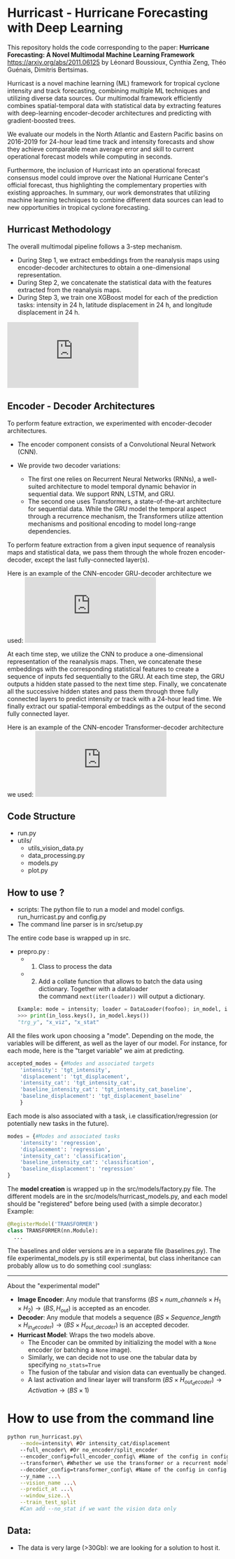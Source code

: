 # Hurricast - Hurricane Forecasting with Deep Learning

This repository holds the code corresponding to the paper:
**Hurricane Forecasting: A Novel Multimodal Machine Learning Framework**
https://arxiv.org/abs/2011.06125
by Léonard Boussioux, Cynthia Zeng, Théo Guénais, Dimitris Bertsimas.

Hurricast is a novel machine learning (ML) framework for tropical cyclone intensity and track forecasting, combining multiple ML techniques and utilizing diverse data sources. Our multimodal framework efficiently combines spatial-temporal data with statistical data by extracting features with deep-learning encoder-decoder architectures and predicting with gradient-boosted trees.

We evaluate our models in the North Atlantic and Eastern Pacific basins on 2016-2019 for 24-hour lead time track and intensity forecasts and show they achieve comparable mean average error and skill to current operational forecast models while computing in seconds.

Furthermore, the inclusion of Hurricast into an operational forecast consensus model could improve over the National Hurricane Center's official forecast, thus highlighting the complementary properties with existing approaches. In summary, our work demonstrates that utilizing machine learning techniques to combine different data sources can lead to new opportunities in tropical cyclone forecasting.

## Hurricast Methodology

The overall multimodal pipeline follows a 3-step mechanism. 
- During Step 1, we extract embeddings from the reanalysis maps using encoder-decoder architectures to obtain a one-dimensional representation. 
- During Step 2, we concatenate the statistical data with the features extracted from the reanalysis maps. 
- During Step 3, we train one XGBoost model for each of the prediction tasks: intensity in 24 h, latitude displacement in 24 h, and longitude displacement in 24 h.

![pipeline.pdf](https://github.com/leobix/hurricast/files/7980070/pipeline.pdf)

## Encoder - Decoder Architectures

To perform feature extraction, we experimented with encoder-decoder architectures. 

- The encoder component consists of a Convolutional Neural Network (CNN). 

- We provide two decoder variations:
    - The first one relies on Recurrent Neural Networks (RNNs), a well-suited architecture to model temporal dynamic behavior in sequential data. We support RNN, LSTM, and GRU.
    - The second one uses Transformers, a state-of-the-art architecture for sequential data. While the GRU model the temporal aspect through a recurrence mechanism, the Transformers utilize attention mechanisms and positional encoding to model long-range dependencies.

To perform feature extraction from a given input sequence of reanalysis maps and statistical data, we pass them through the whole frozen encoder-decoder, except the last fully-connected layer(s).

Here is an example of the CNN-encoder GRU-decoder architecture we used:
![cnngru2.pdf](https://github.com/leobix/hurricast/files/7980224/cnngru2.pdf)

At each time step, we utilize the CNN to produce a one-dimensional representation of the reanalysis maps. Then, we concatenate these embeddings with the corresponding statistical features to create a sequence of inputs fed sequentially to the GRU. At each time step, the GRU outputs a hidden state passed to the next time step. Finally, we concatenate all the successive hidden states and pass them through three fully connected layers to predict intensity or track with a 24-hour lead time. We finally extract our spatial-temporal embeddings as the output of the second fully connected layer.

Here is an example of the CNN-encoder Transformer-decoder architecture we used:
![cnntransformer.pdf](https://github.com/leobix/hurricast/files/7980228/cnntransformer.pdf)


## Code Structure 
- run.py
- utils/
  - utils_vision_data.py
  - data_processing.py	
  - models.py	
  - plot.py	

## How to use ?
- scripts: The python file to run a model and model configs.
  run_hurricast.py and config.py 
- The command line parser is in src/setup.py

The entire code base is wrapped up in src. 
- prepro.py :
  - 1. Class to process the data
  - 2. Add a collate function that allows to batch the data using dictionary. Together with a dataloader\
  the command ```next(iter(loader))``` will output a dictionary. 
  ```py
  Example: mode = intensity; loader = DataLoader(foofoo); in_model, in_loss = next(iter(loader))
  >>> print(in_loss.keys(), in_model.keys())
  "trg_y", "x_viz", "x_stat" 
  ```

All the files work upon choosing a "mode". Depending on the 
mode, the variables will be different, as well as the layer of our model.
For instance, for each mode, here is the "target variable" we aim at predicting.
```py
accepted_modes = {#Modes and associated targets
    'intensity': 'tgt_intensity',
    'displacement': 'tgt_displacement',
    'intensity_cat': 'tgt_intensity_cat',
    'baseline_intensity_cat': 'tgt_intensity_cat_baseline',
    'baseline_displacement': 'tgt_displacement_baseline'
    }
```
Each mode is also associated with a task, i.e classification/regression (or potentially new tasks in the future).
```py
modes = {#Modes and associated tasks
    'intensity': 'regression',
    'displacement': 'regression',
    'intensity_cat': 'classification',
    'baseline_intensity_cat': 'classification',
    'baseline_displacement': 'regression'
}
```

The **model creation** is wrapped up in the src/models/factory.py file. 
The different models are in the src/models/hurricast_models.py, and each model should be "registered" before being used (with a simple decorator.)
Example:
```py
@RegisterModel('TRANSFORMER')
class TRANSFORMER(nn.Module):
  ...
```

The baselines and older versions are in a separate file (baselines.py).
The file experimental_models.py is still experimental, but class inheritance can probably allow us to do something cool :sunglass:

____
About the "experimental model"
- **Image Encoder**: Any module that transforms $(BS \times  num\_channels\times H_1\times H_2) \rightarrow (BS, H_{out})$ is accepted as an encoder.
- **Decoder**: Any module that models a sequence $(BS \times Sequence\_length \times H_{in_decoder}) \rightarrow (BS \times H_{out\_decoder})$ is an accepted decoder.
- **Hurricast Model**: Wraps the two models above. 
  - The Encoder can be ommited by initializing the model with a ```None``` encoder (or batching a ```None``` image).
  - Similarly, we can decide not to use one the tabular data by specifying ```no_stats=True```
  - The fusion of the tabular and vision data can eventually be changed.
  - A last activation and linear layer will transform $(BS \times H_{out_decoder}) \rightarrow Activation \rightarrow (BS \times 1)$ 

  


# How to use from the command line 
```bash
python run_hurricast.py\
    --mode=intensity\ #Or intensity_cat/displacement
    --full_encoder\ #Or no_encoder/split_encoder
    --encoder_config=full_encoder_config\ #Name of the config in config.py
    --transformer\ #Whether we use the transformer or a recurrent model
    --decoder_config=transformer_config\ #Name of the config in config.py
    --y_name ...\
    --vision_name ...\
    --predict_at ...\
    --window_size..\
    --train_test_split
    #Can add --no_stat if we want the vision data only
```

## Data:
- The data is very large (>30Gb): we are looking for a solution to host it.
